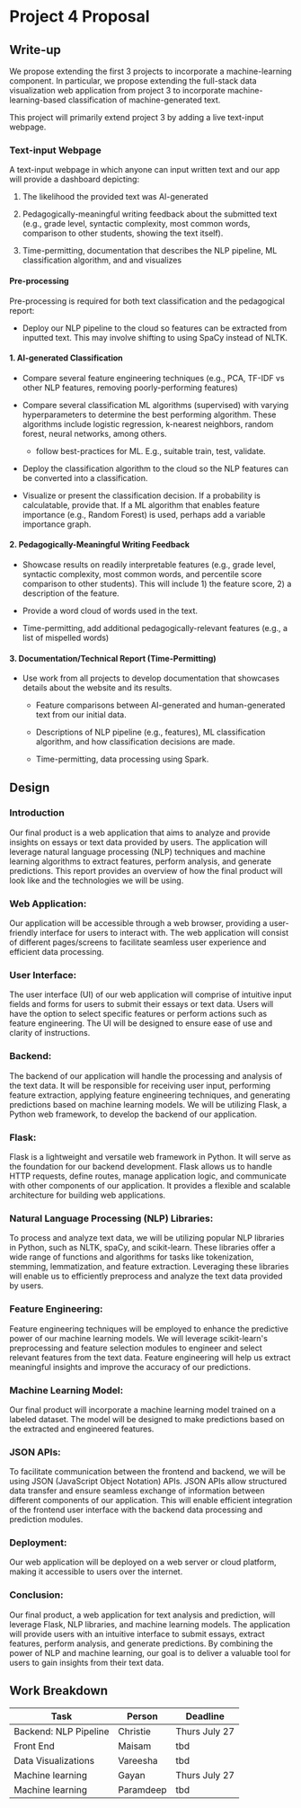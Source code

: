 # Project 4 Proposal

## Write-up

We propose extending the first 3 projects to incorporate a machine-learning component. In particular, we propose extending the full-stack data visualization web application from project 3 to incorporate machine-learning-based classification of machine-generated text. 

This project will primarily extend project 3 by adding a live text-input webpage.

### Text-input Webpage

A text-input webpage in which anyone can input written text and our app will provide a dashboard depicting:

1. The likelihood the provided text was AI-generated

2. Pedagogically-meaningful writing feedback about the submitted text (e.g., grade level, syntactic complexity, most common words, comparison to other students, showing the text itself).

3. Time-permitting, documentation that describes the NLP pipeline, ML classification algorithm, and and visualizes 

#### Pre-processing
Pre-processing is required for both text classification and the pedagogical report:

- Deploy our NLP pipeline to the cloud so features can be extracted from inputted text. This may involve shifting to using SpaCy instead of NLTK.

#### 1. AI-generated Classification 

- Compare several feature engineering techniques (e.g., PCA, TF-IDF vs other NLP features, removing poorly-performing features)

- Compare several classification ML algorithms (supervised) with varying hyperparameters to determine the best performing algorithm. These algorithms include logistic regression, k-nearest neighbors, random forest, neural networks, among others.

    - follow best-practices for ML. E.g., suitable train, test, validate.

- Deploy the classification algorithm to the cloud so the NLP features can be converted into a classification.

- Visualize or present the classification decision. If a probability is calculatable, provide that. If a ML algorithm that enables feature importance (e.g., Random Forest) is used, perhaps add a variable importance graph. 


#### 2. Pedagogically-Meaningful Writing Feedback

- Showcase results on readily interpretable features (e.g., grade level, syntactic complexity, most common words, and percentile score comparison to other students). This will include 1) the feature score, 2) a description of the feature. 

- Provide a word cloud of words used in the text.

- Time-permitting, add additional pedagogically-relevant features (e.g., a list of mispelled words)


#### 3. Documentation/Technical Report (Time-Permitting)

- Use work from all projects to develop documentation that showcases details about the website and its results. 

    - Feature comparisons between AI-generated and human-generated text from our initial data.

    - Descriptions of NLP pipeline (e.g., features), ML classification algorithm, and how classification decisions are made.

    - Time-permitting, data processing using Spark.
 
## Design

### Introduction

Our final product is a web application that aims to analyze and provide insights on essays or text data provided by users. The application will leverage natural language processing (NLP) techniques and machine learning algorithms to extract features, perform analysis, and generate predictions. This report provides an overview of how the final product will look like and the technologies we will be using.

### Web Application: 
Our application will be accessible through a web browser, providing a user-friendly interface for users to interact with. The web application will consist of different pages/screens to facilitate seamless user experience and efficient data processing.

### User Interface: 
The user interface (UI) of our web application will comprise of intuitive input fields and forms for users to submit their essays or text data. Users will have the option to select specific features or perform actions such as feature engineering. The UI will be designed to ensure ease of use and clarity of instructions.

### Backend: 
The backend of our application will handle the processing and analysis of the text data. It will be responsible for receiving user input, performing feature extraction, applying feature engineering techniques, and generating predictions based on machine learning models. We will be utilizing Flask, a Python web framework, to develop the backend of our application.

### Flask: 
Flask is a lightweight and versatile web framework in Python. It will serve as the foundation for our backend development. Flask allows us to handle HTTP requests, define routes, manage application logic, and communicate with other components of our application. It provides a flexible and scalable architecture for building web applications.

### Natural Language Processing (NLP) Libraries: 
To process and analyze text data, we will be utilizing popular NLP libraries in Python, such as NLTK, spaCy, and scikit-learn. These libraries offer a wide range of functions and algorithms for tasks like tokenization, stemming, lemmatization, and feature extraction. Leveraging these libraries will enable us to efficiently preprocess and analyze the text data provided by users.

### Feature Engineering: 
Feature engineering techniques will be employed to enhance the predictive power of our machine learning models. We will leverage scikit-learn's preprocessing and feature selection modules to engineer and select relevant features from the text data. Feature engineering will help us extract meaningful insights and improve the accuracy of our predictions.

### Machine Learning Model: 
Our final product will incorporate a machine learning model trained on a labeled dataset. The model will be designed to make predictions based on the extracted and engineered features. 

### JSON APIs: 
To facilitate communication between the frontend and backend, we will be using JSON (JavaScript Object Notation) APIs. JSON APIs allow structured data transfer and ensure seamless exchange of information between different components of our application. This will enable efficient integration of the frontend user interface with the backend data processing and prediction modules.

### Deployment: 
Our web application will be deployed on a web server or cloud platform, making it accessible to users over the internet. 

### Conclusion: 
Our final product, a web application for text analysis and prediction, will leverage Flask, NLP libraries, and machine learning models. The application will provide users with an intuitive interface to submit essays, extract features, perform analysis, and generate predictions. By combining the power of NLP and machine learning, our goal is to deliver a valuable tool for users to gain insights from their text data.

## Work Breakdown


|Task | Person | Deadline|
| ----------- | ----------- |  ----------- |
|Backend: NLP Pipeline     |  Christie   |  Thurs July 27   |
|Front End     |  Maisam   |  tbd  |
|Data Visualizations     |  Vareesha   |  tbd  |
|Machine learning     |  Gayan   | Thurs July 27  |
|Machine learning     |  Paramdeep   |  tbd  |


